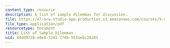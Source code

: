 ```yaml
---
content_type: resource
description: A list of sample dilemmas for discussion.
file: https://ol-ocw-studio-app-production.s3.amazonaws.com/courses/9-93-marathon-moral-reasoning-laboratory-january-iap-2007/44dd972be0e652417f8b5531ebc26201_dilemmas.pdf
file_type: application/pdf
resourcetype: Document
title: List of Sample Dilemmas
uid: 44dd972b-e0e6-5241-7f8b-5531ebc26201
---
```

